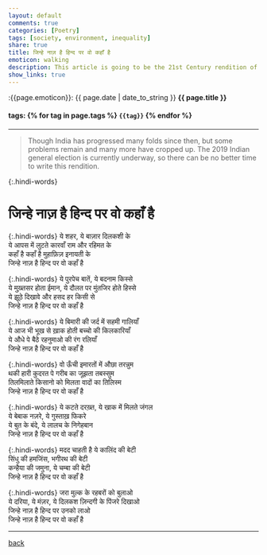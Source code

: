 ```yaml
---
layout: default
comments: true
categories: [Poetry]
tags: [society, environment, inequality]
share: true
title: जिन्हे नाज़ है हिन्द पर वो कहाँ है
emoticon: walking
description: This article is going to be the 21st Century rendition of the classic song by the same name composed by legendary poet and lyricist Sahir Ludhianvi who brought to fore the problems of independent India post-British occupation.
show_links: true
---
```

:{{page.emoticon}}: {{ page.date | date_to_string }} **{{ page.title }}**
#### tags: {% for tag in page.tags %} `{{tag}}` {% endfor %}
---
> Though India has progressed many folds since then, but some problems remain and many more have cropped up. The 2019 Indian general election is currently underway, so there can be no better time to write this rendition.

{:.hindi-words}
# जिन्हे नाज़ है हिन्द पर वो कहाँ है

{:.hindi-words}
ये शहर, ये बाज़ार दिलकशी के<br/>
ये आपस में लुटते कारवाँ राम और रहिमत के<br/>
कहाँ है कहाँ है मुहाफ़िज़ इनायती के<br/>
जिन्हे नाज़ है हिन्द पर वो कहाँ है

{:.hindi-words}
ये पुरपेच बातें, ये बदनाम किस्से<br/>
ये मुख़्तसर होता ईमान, ये दौलत पर मुंतजिर होते हिस्से<br/>
ये झूठे दिखावे और हसद हर किसी से<br/>
जिन्हे नाज़ है हिन्द पर वो कहाँ है

{:.hindi-words}
ये बिमारी की जर्द में सहमी गालियाँ<br/>
ये आज भी भूख से ख़ाक होती बच्चो की किलकारियाँ<br/>
ये औधे पे बैठे रहनुमाओ की रंग रलियाँ<br/>
जिन्हे नाज़ है हिन्द पर वो कहाँ है

{:.hindi-words}
वो ऊँची इमारतों में औछा तरन्नुम<br/>
थकी हारी कुदरत पे गरीब का जूझता तबस्सुम<br/>
तिलमिलाते किसानो को मिलता वादों का तिलिस्म<br/>
जिन्हे नाज़ है हिन्द पर वो कहाँ है

{:.hindi-words}
ये कटते दरख़्त, ये खाक में मिलते जंगल<br/>
ये बेबाक नज़रे, ये गुस्ताख़ फिकरे<br/>
ये बुत के बंदे, ये लालच के निगेहबान<br/>
जिन्हे नाज़ है हिन्द पर वो कहाँ है

{:.hindi-words}
मदद चाहती है ये कालिंद की बेटी<br/>
सिंधु की हमजिंस, भगीरथ की बेटी<br/>
कन्हैया की जमुना, ये चम्बा की बेटी<br/>
जिन्हे नाज़ है हिन्द पर वो कहाँ है<br/>

{:.hindi-words}
जरा मुल्क के रहबरों को बुलाओ<br/>
ये दरिया, ये मंज़र, ये दिलकश ज़िन्दगी के पिंजरे दिखाओ<br/>
जिन्हे नाज़ है हिन्द पर उनको लाओ<br/>
जिन्हे नाज़ है हिन्द पर वो कहाँ है

---
[back]({{site.url}})
